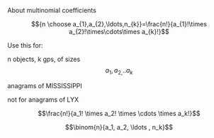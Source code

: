 ---
---

About multinomial coefficients


$${n \choose a_{1},a_{2},\ldots,n_{k}}=\frac{n!}{a_{1}!\times a_{2}!\times\cdots\times a_{k}!}$$

Use this for:

n objects, k gps, of sizes $$a_{1},a_{2,}..a_{k}$$

anagrams of MISSISSIPPI

not for anagrams of LYX

$$\frac{n!}{a_1! \times a_2! \times \cdots \times a_k!}$$  

$$\binom{n}{a_1, a_2, \ldots , n_k}$$  
